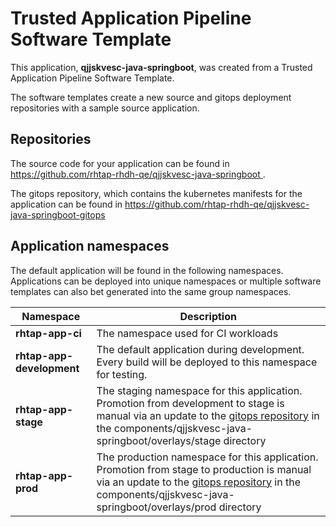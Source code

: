 # Trusted Application Pipeline Software Template

This application, **qjjskvesc-java-springboot**, was created from a Trusted Application Pipeline Software Template.

The software templates create a new source and gitops deployment repositories with a sample source application. 

## Repositories

The source code for your application can be found in [https://github.com/rhtap-rhdh-qe/qjjskvesc-java-springboot ](https://github.com/rhtap-rhdh-qe/qjjskvesc-java-springboot ).
 
The gitops repository, which contains the kubernetes manifests for the application can be found in 
[https://github.com/rhtap-rhdh-qe/qjjskvesc-java-springboot-gitops ](https://github.com/rhtap-rhdh-qe/qjjskvesc-java-springboot-gitops ) 

## Application namespaces 

The default application will be found in the following namespaces. Applications can be deployed into unique namespaces or multiple software templates can also bet generated into the same group namespaces.  

|  Namespace   |  Description   |  
| -------- | -------- |
| **rhtap-app-ci** | The namespace used for CI workloads |
| **rhtap-app-development** | The default application during development. Every build will be deployed to this namespace for testing. |
| **rhtap-app-stage** | The staging namespace for this application. Promotion from development to stage is manual via an update to the [gitops repository](https://github.com/rhtap-rhdh-qe/qjjskvesc-java-springboot-gitops ) in the components/qjjskvesc-java-springboot/overlays/stage directory |
| **rhtap-app-prod** | The production namespace for this application. Promotion from stage to production is manual via an update to the [gitops repository](https://github.com/rhtap-rhdh-qe/qjjskvesc-java-springboot-gitops ) in the components/qjjskvesc-java-springboot/overlays/prod directory |